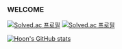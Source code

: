 ### WELCOME ###

[![Solved.ac
프로필](http://mazassumnida.wtf/api/v2/generate_badge?boj={dlrudgns6})](https://solved.ac/{dlrudgns6})
[![Solved.ac
프로필](http://mazassumnida.wtf/api/mini/generate_badge?boj={dlrudgns6})](https://solved.ac/{dlrudgns6})


[![Hoon's GitHub stats](https://github-readme-stats.vercel.app/api?username=Hoon-Code&show_icons=true&theme=ambient_gradient&count_private=true)](https://github.com/Hoon-Code/github-readme-stats)

